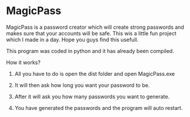 # MagicPass
MagicPass is a password creator which will create strong passwords and makes sure that your accounts will be safe.
This wis a little fun project which I made in a day. 
Hope you guys find this usefull.

This program was coded in python and it has already been compiled.

How it works?

1. All you have to do is open the dist folder and open MagicPass.exe 

2. It will then ask how long you want your password to be.

3. After it will ask you how many passwords you want to generate. 

4. You have generated the passwords and the program will auto restart.
